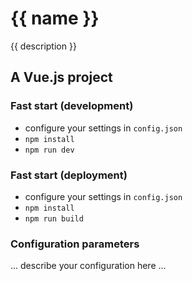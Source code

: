 # {{ name }}
{{ description }}

## A Vue.js project

### Fast start (development)
- configure your settings in `config.json`
- `npm install`
- `npm run dev`

### Fast start (deployment)
- configure your settings in `config.json`
- `npm install`
- `npm run build`

### Configuration parameters
... describe your configuration here ...
